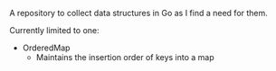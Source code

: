 A repository to collect data structures in Go as I find a need for them.

Currently limited to one:

- OrderedMap
  - Maintains the insertion order of keys into a map
